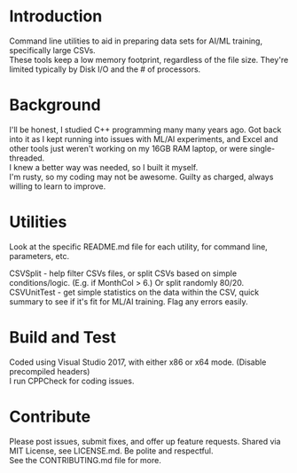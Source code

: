 # Introduction 
Command line utilities to aid in preparing data sets for AI/ML training, specifically large CSVs.  
These tools keep a low memory footprint, regardless of the file size.  They're limited typically by Disk I/O and the # of processors.

# Background
I'll be honest, I studied C++ programming many many years ago.  Got back into it as I kept running into issues with  ML/AI experiments, and Excel and other tools just weren't working on my 16GB RAM laptop, or were single-threaded.  
I knew a better way was needed, so I built it myself.  
I'm rusty, so my coding may not be awesome.  Guilty as charged, always willing to learn to improve.

# Utilities
Look at the specific README.md file for each utility, for command line, parameters, etc.

CSVSplit - help filter CSVs files, or split CSVs based on simple conditions/logic.  (E.g. if MonthCol > 6.)  Or split randomly 80/20.  
CSVUnitTest - get simple statistics on the data within the CSV, quick summary to see if it's fit for ML/AI training.  Flag any errors easily.

# Build and Test
Coded using Visual Studio 2017, with either x86 or x64 mode.  (Disable precompiled headers)  
I run CPPCheck for coding issues.  

# Contribute
Please post issues, submit fixes, and offer up feature requests.  Shared via MIT License, see LICENSE.md.
Be polite and respectful.  
See the CONTRIBUTING.md file for more.
